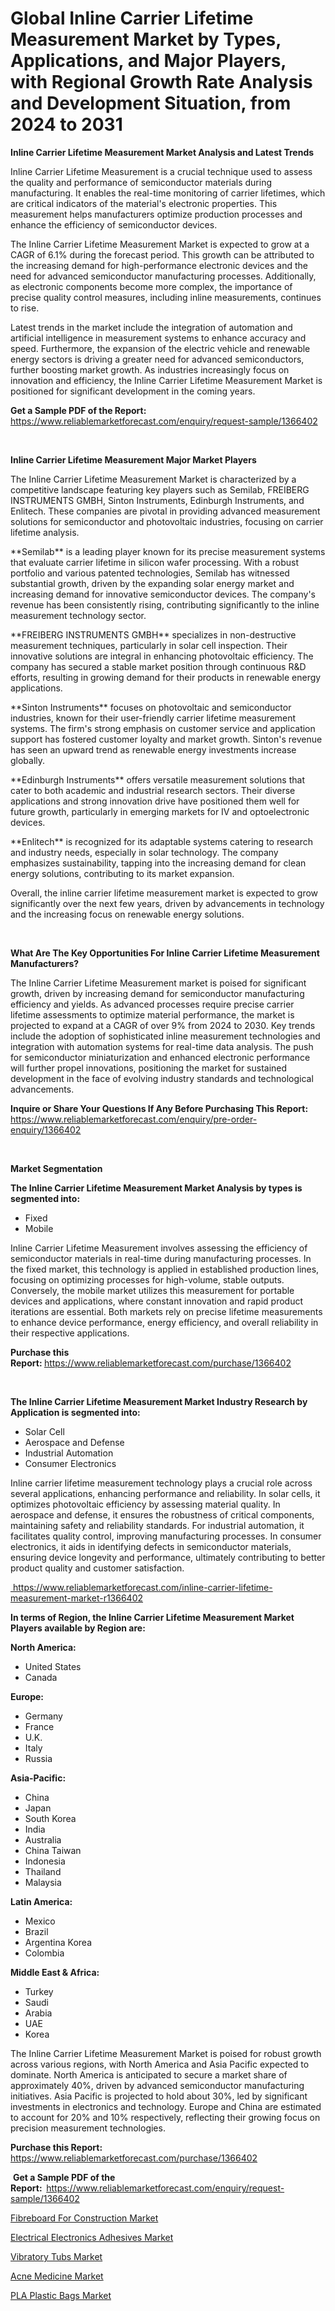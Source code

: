 <p><h1>Global Inline Carrier Lifetime Measurement Market by Types, Applications, and Major Players, with Regional Growth Rate Analysis and Development Situation, from 2024 to 2031</h1></p><p><strong>Inline Carrier Lifetime Measurement Market Analysis and Latest Trends</strong></p>
<p><p>Inline Carrier Lifetime Measurement is a crucial technique used to assess the quality and performance of semiconductor materials during manufacturing. It enables the real-time monitoring of carrier lifetimes, which are critical indicators of the material's electronic properties. This measurement helps manufacturers optimize production processes and enhance the efficiency of semiconductor devices.</p><p>The Inline Carrier Lifetime Measurement Market is expected to grow at a CAGR of 6.1% during the forecast period. This growth can be attributed to the increasing demand for high-performance electronic devices and the need for advanced semiconductor manufacturing processes. Additionally, as electronic components become more complex, the importance of precise quality control measures, including inline measurements, continues to rise.</p><p>Latest trends in the market include the integration of automation and artificial intelligence in measurement systems to enhance accuracy and speed. Furthermore, the expansion of the electric vehicle and renewable energy sectors is driving a greater need for advanced semiconductors, further boosting market growth. As industries increasingly focus on innovation and efficiency, the Inline Carrier Lifetime Measurement Market is positioned for significant development in the coming years.</p></p>
<p><strong>Get a Sample PDF of the Report:&nbsp;</strong> <a href="https://www.reliablemarketforecast.com/enquiry/request-sample/1366402">https://www.reliablemarketforecast.com/enquiry/request-sample/1366402</a></p>
<p>&nbsp;</p>
<p><strong>Inline Carrier Lifetime Measurement Major Market Players</strong></p>
<p><p>The Inline Carrier Lifetime Measurement Market is characterized by a competitive landscape featuring key players such as Semilab, FREIBERG INSTRUMENTS GMBH, Sinton Instruments, Edinburgh Instruments, and Enlitech. These companies are pivotal in providing advanced measurement solutions for semiconductor and photovoltaic industries, focusing on carrier lifetime analysis.</p><p>**Semilab** is a leading player known for its precise measurement systems that evaluate carrier lifetime in silicon wafer processing. With a robust portfolio and various patented technologies, Semilab has witnessed substantial growth, driven by the expanding solar energy market and increasing demand for innovative semiconductor devices. The company's revenue has been consistently rising, contributing significantly to the inline measurement technology sector.</p><p>**FREIBERG INSTRUMENTS GMBH** specializes in non-destructive measurement techniques, particularly in solar cell inspection. Their innovative solutions are integral in enhancing photovoltaic efficiency. The company has secured a stable market position through continuous R&D efforts, resulting in growing demand for their products in renewable energy applications.</p><p>**Sinton Instruments** focuses on photovoltaic and semiconductor industries, known for their user-friendly carrier lifetime measurement systems. The firm's strong emphasis on customer service and application support has fostered customer loyalty and market growth. Sinton's revenue has seen an upward trend as renewable energy investments increase globally.</p><p>**Edinburgh Instruments** offers versatile measurement solutions that cater to both academic and industrial research sectors. Their diverse applications and strong innovation drive have positioned them well for future growth, particularly in emerging markets for IV and optoelectronic devices.</p><p>**Enlitech** is recognized for its adaptable systems catering to research and industry needs, especially in solar technology. The company emphasizes sustainability, tapping into the increasing demand for clean energy solutions, contributing to its market expansion.</p><p>Overall, the inline carrier lifetime measurement market is expected to grow significantly over the next few years, driven by advancements in technology and the increasing focus on renewable energy solutions.</p></p>
<p>&nbsp;</p>
<p><strong>What Are The Key Opportunities For Inline Carrier Lifetime Measurement Manufacturers?</strong></p>
<p><p>The Inline Carrier Lifetime Measurement market is poised for significant growth, driven by increasing demand for semiconductor manufacturing efficiency and yields. As advanced processes require precise carrier lifetime assessments to optimize material performance, the market is projected to expand at a CAGR of over 9% from 2024 to 2030. Key trends include the adoption of sophisticated inline measurement technologies and integration with automation systems for real-time data analysis. The push for semiconductor miniaturization and enhanced electronic performance will further propel innovations, positioning the market for sustained development in the face of evolving industry standards and technological advancements.</p></p>
<p><strong>Inquire or Share Your Questions If Any Before Purchasing This Report:</strong> <a href="https://www.reliablemarketforecast.com/enquiry/pre-order-enquiry/1366402">https://www.reliablemarketforecast.com/enquiry/pre-order-enquiry/1366402</a></p>
<p>&nbsp;</p>
<p><strong>Market Segmentation</strong></p>
<p><strong>The Inline Carrier Lifetime Measurement Market Analysis by types is segmented into:</strong></p>
<p><ul><li>Fixed</li><li>Mobile</li></ul></p>
<p><p>Inline Carrier Lifetime Measurement involves assessing the efficiency of semiconductor materials in real-time during manufacturing processes. In the fixed market, this technology is applied in established production lines, focusing on optimizing processes for high-volume, stable outputs. Conversely, the mobile market utilizes this measurement for portable devices and applications, where constant innovation and rapid product iterations are essential. Both markets rely on precise lifetime measurements to enhance device performance, energy efficiency, and overall reliability in their respective applications.</p></p>
<p><strong>Purchase this Report:&nbsp;</strong><a href="https://www.reliablemarketforecast.com/purchase/1366402">https://www.reliablemarketforecast.com/purchase/1366402</a></p>
<p>&nbsp;</p>
<p><strong>The Inline Carrier Lifetime Measurement Market Industry Research by Application is segmented into:</strong></p>
<p><ul><li>Solar Cell</li><li>Aerospace and Defense</li><li>Industrial Automation</li><li>Consumer Electronics</li></ul></p>
<p><p>Inline carrier lifetime measurement technology plays a crucial role across several applications, enhancing performance and reliability. In solar cells, it optimizes photovoltaic efficiency by assessing material quality. In aerospace and defense, it ensures the robustness of critical components, maintaining safety and reliability standards. For industrial automation, it facilitates quality control, improving manufacturing processes. In consumer electronics, it aids in identifying defects in semiconductor materials, ensuring device longevity and performance, ultimately contributing to better product quality and customer satisfaction.</p></p>
<p><a href="https://www.reliablemarketforecast.com/inline-carrier-lifetime-measurement-market-r1366402">&nbsp;https://www.reliablemarketforecast.com/inline-carrier-lifetime-measurement-market-r1366402</a></p>
<p><strong>In terms of Region, the Inline Carrier Lifetime Measurement Market Players available by Region are:</strong></p>
<p>
    <p> <strong> North America: </strong>
        <ul>
            <li>United States</li>
            <li>Canada</li>
        </ul>
        </p> 
    <p> <strong> Europe: </strong>
        <ul>
            <li>Germany</li>
            <li>France</li>
            <li>U.K.</li>
            <li>Italy</li>
            <li>Russia</li>
        </ul>
        </p> 
    <p> <strong> Asia-Pacific: </strong>
        <ul>
            <li>China</li>
            <li>Japan</li>
            <li>South Korea</li>
            <li>India</li>
            <li>Australia</li>
            <li>China Taiwan</li>
            <li>Indonesia</li>
            <li>Thailand</li>
            <li>Malaysia</li>
        </ul>
        </p> 
    <p> <strong> Latin America: </strong>
        <ul>
            <li>Mexico</li>
            <li>Brazil</li>
            <li>Argentina Korea</li>
            <li>Colombia</li>
        </ul>
        </p> 
    <p> <strong> Middle East & Africa: </strong>
        <ul>
            <li>Turkey</li>
            <li>Saudi</li>
            <li>Arabia</li>
            <li>UAE</li>
            <li>Korea</li>
        </ul>
    </p>
    </p>
<p><p>The Inline Carrier Lifetime Measurement Market is poised for robust growth across various regions, with North America and Asia Pacific expected to dominate. North America is anticipated to secure a market share of approximately 40%, driven by advanced semiconductor manufacturing initiatives. Asia Pacific is projected to hold about 30%, led by significant investments in electronics and technology. Europe and China are estimated to account for 20% and 10% respectively, reflecting their growing focus on precision measurement technologies.</p></p>
<p><strong>Purchase this Report: </strong><a href="https://www.reliablemarketforecast.com/purchase/1366402">https://www.reliablemarketforecast.com/purchase/1366402</a></p>
<p>&nbsp;<strong>Get a Sample PDF of the Report:&nbsp;&nbsp;</strong><a href="https://www.reliablemarketforecast.com/enquiry/request-sample/1366402">https://www.reliablemarketforecast.com/enquiry/request-sample/1366402</a></p>
<p><strong></strong></p>
<p><p><a href="https://issuu.com/reportprime-2/docs/fibreboard-for-construction-market-_fc0e6233b334b4">Fibreboard For Construction Market</a></p><p><a href="https://issuu.com/reportprime-2/docs/electrical-electronics-adhesives-ma_747164927311c0">Electrical Electronics Adhesives Market</a></p><p><a href="https://www.linkedin.com/pulse/vibratory-tubs-market-research-report-exploring-size-revenue-lempf?trackingId=u8oZp6i3SxuCQ9rHYQzi9A%3D%3D">Vibratory Tubs Market</a></p><p><a href="https://www.linkedin.com/pulse/global-acne-medicine-market-landscape-future-trends-strategic-rmjdf?trackingId=IqIM%2By59S7mO%2FR6bzH5YlQ%3D%3D">Acne Medicine Market</a></p><p><a href="https://www.linkedin.com/pulse/insights-pla-plastic-bags-market-players-size-geographical-kvuye?trackingId=Ig4bydiNTbSaKLQDbg%2FOLg%3D%3D">PLA Plastic Bags Market</a></p></p>